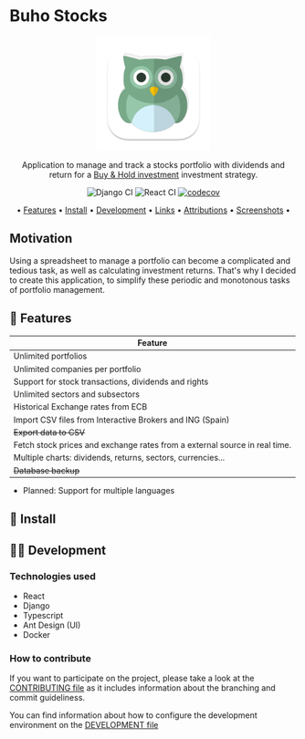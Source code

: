 # Buho Stocks

<p align="center"><img src="logo.png" alt="Buho-Stocks logo" height="200"></p>

<p align="center">Application to manage and track a stocks portfolio with dividends and return for a <a href="https://en.wikipedia.org/wiki/Buy_and_hold" title="Wikipedia">Buy & Hold investment</a> investment strategy.</p>

<p align="center">
<img src="https://github.com/bocabitlabs/buho-stocks-docker/actions/workflows/django.yml/badge.svg" href="https://github.com/bocabitlabs/buho-stocks-docker/actions/workflows/django.yml" alt="Django CI"/> <img src="https://github.com/bocabitlabs/buho-stocks-docker/actions/workflows/react.yml/badge.svg" href="https://github.com/bocabitlabs/buho-stocks-docker/actions/workflows/react.yml" alt="React CI"/> <a href="https://codecov.io/gh/bocabitlabs/buho-stocks-docker" title="CodeCov"><img src="https://codecov.io/gh/bocabitlabs/buho-stocks-docker/branch/main/graph/badge.svg" alt="codecov"/></a>
</p>

<p align="center">
  • <a href="#features">Features</a> •
  <a href="#install">Install</a> •
  <a href="#development">Development</a> •
  <a href="#links">Links</a> •
  <a href="#attributions">Attributions</a> •
  <a href="#screenshots">Screenshots</a> •
</p>

## Motivation

Using a spreadsheet to manage a portfolio can become a complicated and tedious task, as well as calculating investment returns. That's why I decided to create this application, to simplify these periodic and monotonous tasks of portfolio management.

## 🎁 Features

| Feature  |
|---|
| Unlimited portfolios  |
| Unlimited companies per portfolio  |
| Support for stock transactions, dividends and rights |
| Unlimited sectors and subsectors |
| Historical Exchange rates from ECB |
| Import CSV files from Interactive Brokers and ING (Spain) |
| ~~Export data to CSV~~ |
| Fetch stock prices and exchange rates from a external source in real time. |
| Multiple charts: dividends, returns, sectors, currencies... |
| ~~Database backup~~ |

- Planned: Support for multiple languages

## 🔧 Install



## 🧑‍💻 Development

### Technologies used

- React
- Django
- Typescript
- Ant Design (UI)
- Docker

### How to contribute

If you want to participate on the project, please take a look at
the [CONTRIBUTING file](/docs/CONTRIBUTING.md) as it includes information about the branching and commit guideliness.

You can find information about how to configure the development environment on the [DEVELOPMENT file](/docs/development.md)
